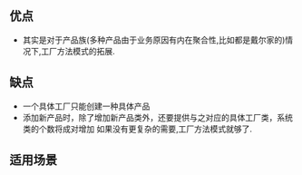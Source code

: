 ## 优点
- 其实是对于产品族(多种产品由于业务原因有内在聚合性,比如都是戴尔家的)情况下,工厂方法模式的拓展.
## 缺点
- 一个具体工厂只能创建一种具体产品
- 添加新产品时，除了增加新产品类外，还要提供与之对应的具体工厂类，系统类的个数将成对增加 如果没有更复杂的需要,工厂方法模式就够了.
## 适用场景